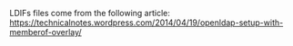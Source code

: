 LDIFs files come from the following article:
https://technicalnotes.wordpress.com/2014/04/19/openldap-setup-with-memberof-overlay/
